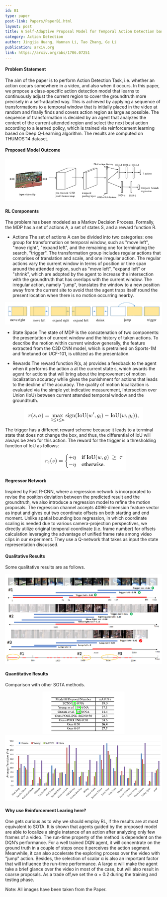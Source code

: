 ```yaml
---
id: B1
type: paper
post-link: Papers/PaperB1.html
layout: post
title: A Self-Adaptive Proposal Model for Temporal Action Detection based on Reinforcement Learning.
category: Action Detection
author: Jingjia Huang, Nannan Li, Tao Zhang, Ge Li
publication: arxiv.org
link: https://arxiv.org/abs/1706.07251
---
```


#### Problem Statement
The aim of the paper is to perform Action Detection Task, i.e. whether an action occurs somewhere in a video, and also when it occurs. In this paper, we propose a class-specific action detection model that learns to continuously adjust the current region to cover the groundtruth more precisely in a self-adapted way. This is achieved by applying a sequence of transformations to a temporal window that is initially placed in the video at random and finally finds and covers action region as large as possible. The sequence of transformation is decided by an agent that analyzes the content of the current attended region and select the next best action according to a learned policy, which is trained via reinforcement learning based on Deep Q-Learning algorithm. The results are computed on THUMOS'14 dataset.

#### Proposed Model Outcome
<center><img src="img/B1-1.png" alt="Overview" style=""></center>

#### RL Components
The problem has been modeled as a Markov Decision Process. Formally, the MDP has a set of actions A, a set of states S, and a reward function R.
* Actions
The set of actions A can be divided into two categories: one group for transformation on temporal window, such as "move left", "move right", "expand left", and the remaining one for terminating the search, "trigger". The transformation group includes regular actions that comprises of translation and scale, and one irregular action. The regular actions vary the current window in terms of position or time span around the attended region, such as "move left", "expand left" or "shrink", which are adopted by the agent to increase the intersection with the
groundtruth that has overlaps with the current window. The irregular action, namely "jump", translates the window to a new position away from the current site to avoid that the agent traps itself round the present location when there is no motion occurring nearby.
<center><img src="img/B1-6.png" alt="Actions" style=""></center>

* State Space
The state of MDP is the concatenation of two components: the presentation of current window and the history of taken actions. To describe the motion within current window generally, the feature extracted from the C3D CNN model, which is pretrained on Sports-1M and finetuned on UCF-101, is utilized as the presentation.

* Rewards
The reward function R(s, a) provides a feedback to the agent when it performs the action a at the current state s, which awards the agent for actions that will bring about the improvement of motion localization accuracy while gives the punishment for actions that leads to the decline of the accuracy. The quality of motion localization is evaluated via the simple yet indicative measurement, Intersection over Union (IoU) between current attended temporal window and the groundtruth.
<center><img src="img/B1-2a.png" alt="Rewards" style=""></center>
The trigger has a different reward scheme because it leads to a terminal state that does not change the box, and thus, the differential of IoU will always be zero for this action. The reward for the trigger is a thresholding function of IoU as follows:
<center><img src="img/B1-2b.png" alt="Rewards" style=""></center>

#### Regressor Network
Inspired by Fast R-CNN, where a regression network is incorporated to revise the position deviation between the predicted result and the groundtruth, we also introduce a regression model to refine the motion proposals. The regression channel accepts 4096-dimension feature vector as input and gives out two coordinate offsets on both starting and end moment. Unlike spatial bounding box regression, in which coordinate scaling is needed due to various camera-projection perspectives, we directly utilize original temporal coordinate (i.e. frame
number) for offsets calculation leveraging the advantage of unified frame rate among video clips in our experiment. They use a Q-network that takes as input the state representation discussed.

#### Qualitative Results
Some qualitative results are as follows.
<center><img src="img/B1-3.png" alt="Model" style=""></center>

#### Quantitative Results
Comparison with other SOTA methods.
<center><img src="img/B1-4.png" alt="Model" style=""></center>
<center><img src="img/B1-5.png" alt="Model" style=""></center>

#### Why use Reinforcement Learing here?
One gets curious as to why we should employ RL, if the results are at most equivalent to SOTA. It is shown that agents guided by the proposed model are able to localize a single instance of an action after analyzing only few frames of a video. The run-time property of the method is dependent on the DQN’s performance. For a well trained DQN agent, it will concentrate on the ground truth in a couple of steps once it perceives the action segment. Meanwhile, it can also accelerate the exploring process over the video with "jump" action. Besides, the selection of scalar α is also an important factor that will influence the run-time performance. A large α will make the agent take a brief glance over the video in most of the case, but will also result in coarse proposals. As a trade off,we set the α = 0.2 during the training and testing phase.

Note: All images have been taken from the Paper.

